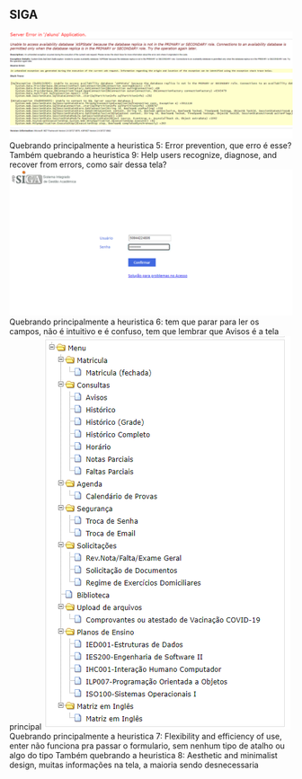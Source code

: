 ## SIGA


<img src="/ihc/images/siga.png">
Quebrando principalmente a heuristica 5: Error prevention, que erro é esse?
Também quebrando a heuristica 9: Help users recognize, diagnose, and recover from errors, como sair dessa tela?

<img src="/ihc/images/siga2.png">
Quebrando principalmente a heuristica 6: tem que parar para ler os campos, não é intuitivo e é confuso, tem que lembrar que Avisos é a tela principal

<img src="/ihc/images/siga3.png">
Quebrando principalmente a heuristica 7: Flexibility and efficiency of use, enter não funciona pra passar o formulario, sem nenhum tipo de atalho ou algo do tipo
Também quebrando a heuristica 8: Aesthetic and minimalist design, muitas informações na tela, a maioria sendo desnecessaria
